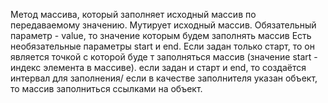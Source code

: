 Метод массива, который заполняет исходный массив по передаваемому значению.
Мутирует исходный массив.
Обязательный параметр - value, то значение которым будем заполнять массив
Есть необязательные параметры start и end. Если задан только старт, то он является точкой с которой буде т заполняться массив (значение start - индекс элемента в массиве). если задан и старт и end, то создаётся интервал для заполнения/
если в качестве заполнителя указан объект, то массив заполниться ссылками на объект.
```js
```